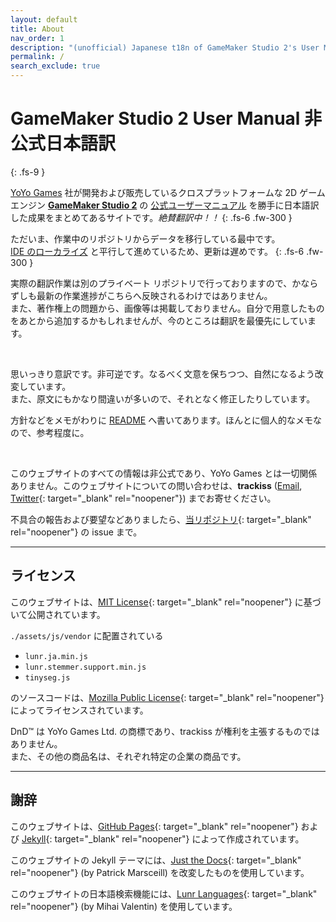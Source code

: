 ```yaml
---
layout: default
title: About
nav_order: 1
description: "(unofficial) Japanese t18n of GameMaker Studio 2's User Manual."
permalink: /
search_exclude: true
---
```


# GameMaker Studio 2 User Manual 非公式日本語訳
{: .fs-9 }

[YoYo Games](https://www.yoyogames.com/) 社が開発および販売しているクロスプラットフォームな 2D ゲームエンジン [**GameMaker Studio 2**](https://www.yoyogames.com/gamemaker) の [公式ユーザーマニュアル](https://docs2.yoyogames.com/) を勝手に日本語訳した成果をまとめてあるサイトです。*絶賛翻訳中！！*
{: .fs-6 .fw-300 }

ただいま、作業中のリポジトリからデータを移行している最中です。  
[IDE のローカライズ](https://github.com/trackiss/gms2-l10n-jp) と平行して進めているため、更新は遅めです。
{: .fs-6 .fw-300 }

実際の翻訳作業は別のプライベート リポジトリで行っておりますので、かならずしも最新の作業進捗がこちらへ反映されるわけではありません。  
また、著作権上の問題から、画像等は掲載しておりません。自分で用意したものをあとから追加するかもしれませんが、今のところは翻訳を最優先にしています。

<br>

思いっきり意訳です。非可逆です。なるべく文意を保ちつつ、自然になるよう改変しています。  
また、原文にもかなり間違いが多いので、それとなく修正したりしています。

方針などをメモがわりに [README](https://github.com/trackiss/gms2manual-jp-public/blob/master/README.md) へ書いてあります。ほんとに個人的なメモなので、参考程度に。

<br>

このウェブサイトのすべての情報は非公式であり、YoYo Games とは一切関係ありません。このウェブサイトについての問い合わせは、**trackiss** ([Email](mailto:style.css@icloud.com), [Twitter](https://twitter.com/twi_trackiss){: target="_blank" rel="noopener"}) までお寄せください。

不具合の報告および要望などありましたら、[当リポジトリ](https://github.com/trackiss/gms2manual-jp-public){: target="_blank" rel="noopener"} の issue まで。

---

## ライセンス

このウェブサイトは、[MIT License](https://github.com/trackiss/gms2manual-jp-public/blob/master/LICENSE){: target="_blank" rel="noopener"} に基づいて公開されています。

`./assets/js/vendor` に配置されている

- `lunr.ja.min.js`
- `lunr.stemmer.support.min.js`
- `tinyseg.js`

のソースコードは、[Mozilla Public License](https://github.com/trackiss/gms2manual-jp-public/blob/master/LICENSE-lunr-languages){: target="_blank" rel="noopener"} によってライセンスされています。

DnD™ は YoYo Games Ltd. の商標であり、trackiss が権利を主張するものではありません。  
また、その他の商品名は、それぞれ特定の企業の商品です。

---

## 謝辞

このウェブサイトは、[GitHub Pages](https://pages.github.com){: target="_blank" rel="noopener"} および [Jekyll](https://jekyllrb.com){: target="_blank" rel="noopener"} によって作成されています。

このウェブサイトの Jekyll テーマには、[Just the Docs](https://github.com/pmarsceill/just-the-docs){: target="_blank" rel="noopener"} (by Patrick Marsceill) を改変したものを使用しています。

このウェブサイトの日本語検索機能には、[Lunr Languages](https://github.com/MihaiValentin/lunr-languages){: target="_blank" rel="noopener"} (by Mihai Valentin) を使用しています。
